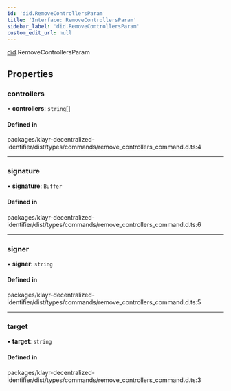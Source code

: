 ```yaml
---
id: 'did.RemoveControllersParam'
title: 'Interface: RemoveControllersParam'
sidebar_label: 'did.RemoveControllersParam'
custom_edit_url: null
---
```


[did](../namespaces/did.md).RemoveControllersParam

## Properties

### controllers

• **controllers**: `string`[]

#### Defined in

packages/klayr-decentralized-identifier/dist/types/commands/remove_controllers_command.d.ts:4

---

### signature

• **signature**: `Buffer`

#### Defined in

packages/klayr-decentralized-identifier/dist/types/commands/remove_controllers_command.d.ts:6

---

### signer

• **signer**: `string`

#### Defined in

packages/klayr-decentralized-identifier/dist/types/commands/remove_controllers_command.d.ts:5

---

### target

• **target**: `string`

#### Defined in

packages/klayr-decentralized-identifier/dist/types/commands/remove_controllers_command.d.ts:3
